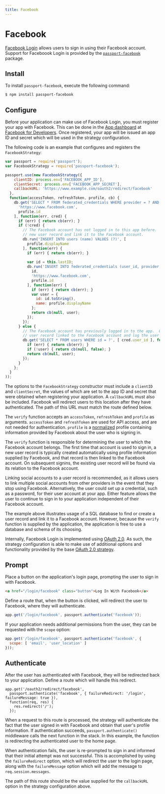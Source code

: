 ```yaml
---
title: Facebook
---
```


# Facebook

[Facebook Login](https://developers.facebook.com/docs/facebook-login/) allows
users to sign in using their Facebook account.  Support for Faceboook Login is
provided by the [`passport-facebook`](https://www.passportjs.org/packages/passport-facebook/)
package.

## Install

To install `passport-facebook`, execute the following command:

```bash
$ npm install passport-facebook
```

## Configure

Before your application can make use of Facebook Login, you must register your
app with Facebook.  This can be done in the [App dashboard](https://developers.facebook.com/apps)
at [Facebook for Developers](https://developers.facebook.com/).  Once
registered, your app will be issued an app ID and secret which will be used in
the strategy configuration.

The following code is an example that configures and registers the
`FacebookStrategy`:

```javascript
var passport = require('passport');
var FacebookStrategy = require('passport-facebook');

passport.use(new FacebookStrategy({
    clientID: process.env['FACEBOOK_APP_ID'],
    clientSecret: process.env['FACEBOOK_APP_SECRET'],
    callbackURL: 'https://www.example.com/oauth2/redirect/facebook'
  },
  function(accessToken, refreshToken, profile, cb) {
    db.get('SELECT * FROM federated_credentials WHERE provider = ? AND subject = ?', [
      'https://www.facebook.com',
      profile.id
    ], function(err, cred) {
      if (err) { return cb(err); }
      if (!cred) {
        // The Facebook account has not logged in to this app before.  Create a
        // new user record and link it to the Facebook account.
        db.run('INSERT INTO users (name) VALUES (?)', [
          profile.displayName
        ], function(err) {
          if (err) { return cb(err); }
      
          var id = this.lastID;
          db.run('INSERT INTO federated_credentials (user_id, provider, subject) VALUES (?, ?, ?)', [
            id,
            'https://www.facebook.com',
            profile.id
          ], function(err) {
            if (err) { return cb(err); }
            var user = {
              id: id.toString(),
              name: profile.displayName
            };
            return cb(null, user);
          });
        });
      } else {
        // The Facebook account has previously logged in to the app.  Get the
        // user record linked to the Facebook account and log the user in.
        db.get('SELECT * FROM users WHERE id = ?', [ cred.user_id ], function(err, user) {
          if (err) { return cb(err); }
          if (!user) { return cb(null, false); }
          return cb(null, user);
        });
      }
    };
  }
));
```

The options to the `FacebookStrategy` constructor must include a `clientID` and
`clientSecret`, the values of which are set to the app ID and secret that were
obtained when registering your application.  A `callbackURL` must also be
included.  Facebook will redirect users to this location after they have
authenticated.  The path of this URL must match the route defined below.

The `verify` function accepts an `accessToken`, `refreshToken` and `profile` as
arguments.  `accessToken` and `refreshToken` are used for API access, and are
not needed for authentication.  `profile` is a [normalized](/guide/profile/)
profile containing information provided by Facebook about the user who is
signing in.

The `verify` function is responsible for determining the user to which the
Facebook account belongs.  The first time that account is used to sign in, a new
user record is typically created automatically using profile information
supplied by Facebook, and that record is then linked to the Facebook account.
On subsequent signins, the existing user record will be found via its relation
to the Facebook account.

Linking social accounts to a user record is recommended, as it allows users to
link multiple social accounts from other providers in the event that they stop
using Facebook.  Alternatively, the user could set up a credential, such as a
password, for their user account at your app.  Either feature allows the user to
continue to sign in to your application independent of their Facebook account.

The example above illustrates usage of a SQL database to find or create a user
record and link it to a Facebook account.  However, because the `verify`
function is supplied by the application, the application is free to use a
database and schema of its choosing.

Internally, Facebook Login is implemented using [OAuth 2.0](https://developers.facebook.com/docs/facebook-login/manually-build-a-login-flow).
As such, the strategy configuration is able to make use of additional options
and functionality provided by the base [OAuth 2.0 strategy](/docs/oauth/).

## Prompt

Place a button on the application's login page, prompting the user to sign in
with Facebook.

```html
<a href="/login/facebook" class="button">Log In With Facebook</a>
```

Define a route that, when the button is clicked, will redirect the user to
Facebook, where they will authenticate.

```javascript
app.get('/login/facebook', passport.authenticate('facebook'));
```

If your application needs additional permissions from the user, they can be
requested with the `scope` option:

```javascript
app.get('/login/facebook', passport.authenticate('facebook', {
  scope: [ 'email', 'user_location' ]
}));
```

## Authenticate

After the user has authenticated with Facebook, they will be redirected back
to your application.  Define a route which will handle this redirect.

```
app.get('/oauth2/redirect/facebook',
  passport.authenticate('facebook', { failureRedirect: '/login', failureMessage: true }),
  function(req, res) {
    res.redirect('/');
  });
```

When a request to this route is processed, the strategy will authenticate the
fact that the user signed in with Facebook and obtain that user's profile
information.  If authentication succeeds, `passport.authenticate()` middleware
calls the next function in the stack.  In this example, the function is
redirecting the authenticated user to the home page.

When authentication fails, the user is re-prompted to sign in and informed that
their initial attempt was not successful.  This is accomplished by using the
`failureRedirect` option, which will redirect the user to the login page, along
with the `failureMessage` option which will add the message to
`req.session.messages`.

The path of this route should be the value supplied for the `callbackURL` option
in the strategy configuration above.
